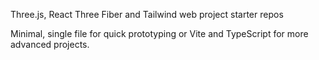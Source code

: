 Three.js, React Three Fiber and Tailwind web project starter repos

Minimal, single file for quick prototyping or Vite and TypeScript for more advanced projects.
